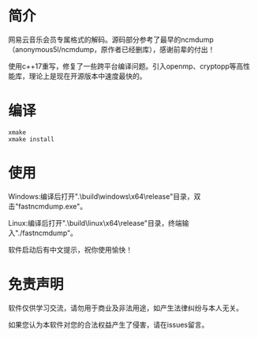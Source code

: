 # 简介

网易云音乐会员专属格式的解码。源码部分参考了最早的ncmdump（anonymous5l/ncmdump，原作者已经删库），感谢前辈的付出！

使用c++17重写，修复了一些跨平台编译问题。引入openmp、cryptopp等高性能库，理论上是现在开源版本中速度最快的。

# 编译

```shell
xmake
xmake install
```

# 使用

Windows:编译后打开".\build\windows\x64\release"目录，双击"fastncmdump.exe"。

Linux:编译后打开".\build\linux\x64\release"目录，终端输入"./fastncmdump"。

软件启动后有中文提示，祝你使用愉快！

# 免责声明

软件仅供学习交流，请勿用于商业及非法用途，如产生法律纠纷与本人无关。

如果您认为本软件对您的合法权益产生了侵害，请在issues留言。
